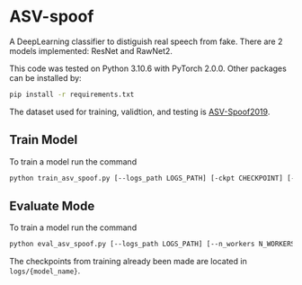 # ASV-spoof

A DeepLearning classifier to distiguish real speech from fake. There are 2 models implemented: ResNet and RawNet2.

This code was tested on Python 3.10.6 with PyTorch 2.0.0. Other packages can be installed by:
```bash
pip install -r requirements.txt
```

The dataset used for training, validtion, and testing is [ASV-Spoof2019](https://datashare.ed.ac.uk/handle/10283/3336).
## Train Model

To train a model run the command 
```bash
python train_asv_spoof.py [--logs_path LOGS_PATH] [-ckpt CHECKPOINT] [--max_epochs MAX_EPOCHS] [--seg_length SEG_LENGTH] [--train_n_workers TRAIN_N_WORKERS] [--val_n_workers AL_N_WORKERS] [--batch_size BATCH_SIZE] [--sample_rate SAMPLE_RATE] [-lr LEARNING_RATE] {ResNet,RawNet} data_dir
```
## Evaluate Mode

To train a model run the command 
```bash
python eval_asv_spoof.py [--logs_path LOGS_PATH] [--n_workers N_WORKERS] [--sample_rate SAMPLE_RATE] {ResNet,RawNet} data_dir checkpoint
```
The checkpoints from training already been made are located in `logs/{model_name}`.